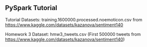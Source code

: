 ## PySpark Tutorial

Tutorial Datasets: training.1600000.processed.noemoticon.csv from https://www.kaggle.com/datasets/kazanova/sentiment140

Homework 3 Dataset: hmw3_tweets.csv (First 500000 tweets from https://www.kaggle.com/datasets/kazanova/sentiment140)

